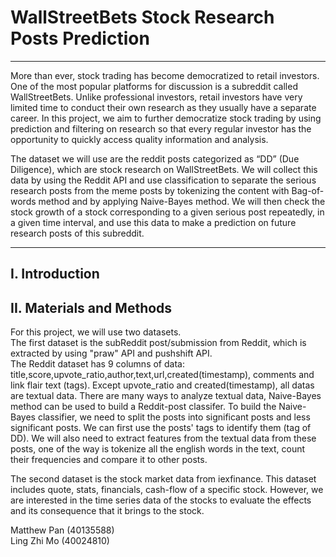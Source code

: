 # WallStreetBets Stock Research Posts Prediction

***

More than ever, stock trading has become democratized to retail investors. One of the most popular platforms for discussion is a subreddit called WallStreetBets. Unlike professional investors, retail investors have very limited time to conduct their own research as they usually have a separate career. In this project, we aim to further democratize stock trading by using prediction and filtering on research so that every regular investor has the opportunity to quickly access quality information and analysis.

The dataset we will use are the reddit posts categorized as “DD” (Due Diligence), which are stock research on WallStreetBets. We will collect this data by using the Reddit API and use classification to separate the serious research posts from the meme posts by tokenizing the content with Bag-of-words method and by applying Naive-Bayes method. We will then check the stock growth of a stock corresponding to a given serious post repeatedly, in a given time interval, and use this data to make a prediction on future research posts of this subreddit.

***

## I. Introduction

## II. Materials and Methods
For this project, we will use two datasets.   
The first dataset is the subReddit post/submission from Reddit, which is extracted by using "praw" API and pushshift API.  
The Reddit dataset has 9 columns of data: title,score,upvote_ratio,author,text,url,created(timestamp), comments and link flair text (tags). Except upvote_ratio and created(timestamp), all datas are textual data. There are many ways to analyze textual data, Naive-Bayes method can be used to build a Reddit-post classifer. To build the Naive-Bayes classifier, we need to split the posts into significant posts and less significant posts. We can first use the posts' tags to identify them (tag of DD). We will also need to extract features from the textual data from these posts, one of the way is tokenize all the english words in the text, count their frequencies and compare it to other posts.

The second dataset is the stock market data from iexfinance. This dataset includes quote, stats, financials, cash-flow of a specific stock. However, we are interested in the time series data of the stocks to evaluate the effects and its consequence that it brings to the stock. 

Matthew Pan (40135588)<br>
Ling Zhi Mo (40024810)
